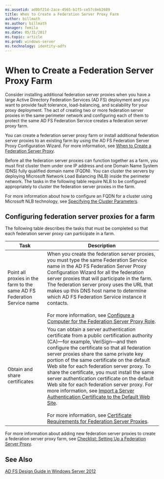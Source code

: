 ```yaml
---
ms.assetid: ad0bf21d-2ace-4565-b1f5-ce57c8eb2689
title: When to Create a Federation Server Proxy Farm
author: billmath
ms.author: billmath
manager: femila
ms.date: 05/31/2017
ms.topic: article
ms.prod: windows-server
ms.technology: identity-adfs
---
```


# When to Create a Federation Server Proxy Farm

Consider installing additional federation server proxies when you have a large Active Directory Federation Services \(AD FS\) deployment and you want to provide fault tolerance, load\-balancing, and scalability for your proxy deployment. The act of creating two or more federation server proxies in the same perimeter network and configuring each of them to protect the same AD FS Federation Service creates a federation server proxy farm.  
  
You can create a federation server proxy farm or install additional federation server proxies to an existing farm by using the AD FS Federation Server Proxy Configuration Wizard. For more information, see [When to Create a Federation Server Proxy](When-to-Create-a-Federation-Server-Proxy.md).  
  
Before all the federation server proxies can function together as a farm, you must first cluster them under one IP address and one Domain Name System \(DNS\) fully qualified domain name \(FQDN\). You can cluster the servers by deploying Microsoft Network Load Balancing \(NLB\) inside the perimeter network. The tasks in the following table require NLB to be configured appropriately to cluster the federation server proxies in the farm.  
  
For more information about how to configure an FQDN for a cluster using Microsoft NLB technology, see [Specifying the Cluster Parameters](https://go.microsoft.com/fwlink/?linkid=74651).  
  
## Configuring federation server proxies for a farm  
The following table describes the tasks that must be completed so that each federation server proxy can participate in a farm.  
  
|Task|Description|  
|--------|---------------|  
|Point all proxies in the farm to the same AD FS Federation Service name|When you create the federation server proxies, you must type the same Federation Service name in the AD FS Federation Server Proxy Configuration Wizard for all the federation server proxies that will participate in the farm. The federation server proxy uses the URL that makes up this DNS host name to determine which AD FS Federation Service instance it contacts.<br /><br />For more information, see [Configure a Computer for the Federation Server Proxy Role](../../ad-fs/deployment/Configure-a-Computer-for-the-Federation-Server-Proxy-Role.md).|  
|Obtain and share certificates|You can obtain a server authentication certificate from a public certification authority \(CA\)—for example, VeriSign—and then configure the certificate so that all federation server proxies share the same private key portion of the same certificate on the default Web site for each federation server proxy. To share the certificate, you must install the same server authentication certificate on the default Web site for each federation server proxy. For more information, see [Import a Server Authentication Certificate to the Default Web Site](../../ad-fs/deployment/Import-a-Server-Authentication-Certificate-to-the-Default-Web-Site.md).<br /><br />For more information, see [Certificate Requirements for Federation Server Proxies](Certificate-Requirements-for-Federation-Server-Proxies.md).|  
  
For more information about adding new federation server proxies to create a federation server proxy farm, see [Checklist: Setting Up a Federation Server Proxy](../../ad-fs/deployment/Checklist--Setting-Up-a-Federation-Server-Proxy.md).  
  
## See Also
[AD FS Design Guide in Windows Server 2012](AD-FS-Design-Guide-in-Windows-Server-2012.md)
